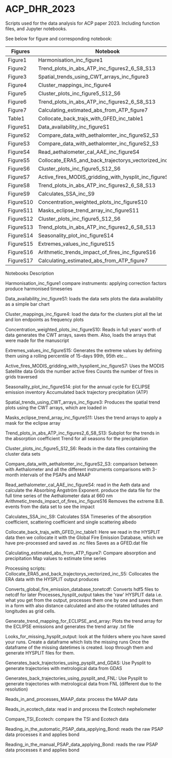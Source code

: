 # ACP_DHR_2023

Scripts used for the data analysis for ACP paper 2023. Including function files, and Jupyter notebooks. 

See below for figure and corresponding notebook:

|     Figures      	|     Notebook                                                 	|
|------------------	|--------------------------------------------------------------	|
|     Figure1      	|     Harmonisation_inc_figure1                                	|
|     Figure2      	|     Trend_plots_in_abs_ATP_inc_figures2_6_S8_S13             	|
|     Figure3      	|     Spatial_trends_using_CWT_arrays_inc_figure3              	|
|     Figure4      	|     Cluster_mappings_inc_figure4                             	|
|     Figure5      	|     Cluster_plots_inc_figure5_S12_S6                         	|
|     Figure6      	|     Trend_plots_in_abs_ATP_inc_figures2_6_S8_S13             	|
|     Figure7      	|     Calculating_estimated_abs_from_ATP_figure7               	|
|     Table1       	|     Collocate_back_trajs_with_GFED_inc_table1                	|
|     FigureS1     	|     Data_availability_inc_figureS1                           	|
|     FigureS2     	|     Compare_data_with_aethalomter_inc_figureS2_S3            	|
|     FigureS3     	|     Compare_data_with_aethalomter_inc_figureS2_S3            	|
|     FigureS4     	|     Read_aethalometer_cal_AAE_inc_figureS4                   	|
|     FigureS5     	|     Collocate_ERA5_and_back_trajectorys_vectorized_inc_S5    	|
|     FigureS6     	|     Cluster_plots_inc_figure5_S12_S6                         	|
|     FigureS7     	|     Active_fires_MODIS_gridding_with_hysplit_inc_figureS7    	|
|     FigureS8     	|     Trend_plots_in_abs_ATP_inc_figures2_6_S8_S13             	|
|     FigureS9     	|     Calculates_SSA_inc_S9                                    	|
|     FigureS10    	|     Concentration_weighted_plots_inc_figureS10               	|
|     FigureS11    	|     Masks_eclipse_trend_array_inc_figureS11                  	|
|     FigureS12    	|     Cluster_plots_inc_figure5_S12_S6                         	|
|     FigureS13    	|     Trend_plots_in_abs_ATP_inc_figures2_6_S8_S13             	|
|     FigureS14    	|     Seasonality_plot_inc_figureS14                           	|
|     FigureS15    	|     Extremes_values_inc_figureS15                            	|
|     FigureS16    	|     Arithmetic_trends_impact_of_fires_inc_figureS16          	|
|     FigureS17    	|     Calculating_estimated_abs_from_ATP_figure7               	|

Notebooks	Description

Harmonisation_inc_figure1	compare instruments:
applying correction factors
produce harmonised timeseries 

Data_availability_inc_figureS1:
loads the data sets
plots the data availability as a simple bar chart

Cluster_mappings_inc_figure4:
load the data for the clusters
plot all the lat and lon endpoints as frequency plots

Concentration_weighted_plots_inc_figureS10:
Reads in full years’ worth of data
generates the CWT arrays, saves them.
Also, loads the arrays that were made for the manuscript

Extremes_values_inc_figureS15:
Generates the extreme values by defining them using a rolling percentile of 15-days 99th, 95th etc...

Active_fires_MODIS_gridding_with_hysplient_inc_figureS7:
Uses the MODIS Satellite data 
Grids the number active fires
Counts the number of fires in grids traversed

Seasonality_plot_inc_figureS14:
plot for the annual cycle
for ECLIPSE emission inventory
Accumulated back trajectory precipitation (ATP) 

Spatial_trends_using_CWT_arrays_inc_figure3:
Produces the spatial trend plots using the CWT arrays, which are loaded in

Masks_eclipse_trend_array_inc_figureS11:
Uses the trend arrays to apply a mask for the eclipse array

Trend_plots_in_abs_ATP_inc_figures2_6_S8_S13:
Subplot for the trends in the absorption coefficient 
Trend for all seasons for the precipitation

Cluster_plots_inc_figure5_S12_S6:
Reads in the data files containing the cluster data sets

Compare_data_with_aethalomter_inc_figureS2_S3:
comparison between with Aethalometer and all the different instruments
comparisons with 3-month intervals of the PSAPs and MAAP

Read_aethalometer_cal_AAE_inc_figureS4:
read in the Aeth data and calculate the Absorbing Ångström Exponent. 
produce the data file for the full time series of the Aethalometer data at 660 nm
Arithmetic_trends_impact_of_fires_inc_figureS16	Removes the extreme B.B. events from the data set to see the impact

Calculates_SSA_inc_S9:
Calculates SSA
Timeseries of the absorption coefficient, scattering coefficient and single scattering albedo

Collocate_back_trajs_with_GFED_inc_table1:
Here we read in the HYSPLIT data then we collocate it with the Global Fire Emission Database, which we have pre-processed and saved as .nc files
Saves as a GFED.dat file

Calculating_estimated_abs_from_ATP_figure7:
Compare absorption and precipitation 
Map values to estimate time series

Processing scripts:	
Collocate_ERA5_and_back_trajectorys_vectorized_inc_S5:
Collocates the ERA data with the HYSPLIT output
produces

Converts_global_fire_emission_database_tonetcdf:
Converts hdf5 files to netcdf for later
Processes_hysplit_output	takes the 'raw' HYSPLIT data i.e. what you get from the output, processes them one by one and saves them in a form with also distance calculated and also the rotated latitudes and longitudes as grid cells.

Generate_trend_mapping_for_ECLIPSE_and_array:
Plots the trend array for the ECLIPSE emissions and generates the trend array .txt file

Looks_for_missing_hysplit_output:
look at the folders where you have saved your runs. 
Create a dataframe which lists the missing runs 
Once the dataframe of the missing datetimes is created.
loop through them and generate HYSPLIT files for them.  

Generates_back_trajectories_using_pysplit_and_GDAS:
Use Pysplit to generate trajectories with metrological data from GDAS

Generates_back_trajectories_using_pysplit_and_FNL:
Use Pysplit to generate trajectories with metrological data from FNL (different due to the resolution)

Reads_in_and_processes_MAAP_data:
process the MAAP data

Reads_in_ecotech_data:
read in and process the Ecotech nephelometer 

Compare_TSI_Ecotech:
compare the TSI and Ecotech data

Reading_in_the_automatic_PSAP_data_applying_Bond:
reads the raw PSAP data processes it and applies bond

Reading_in_the_manual_PSAP_data_applying_Bond:
reads the raw PSAP data processes it and applies bond


